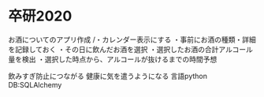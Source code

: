 # 卒研2020

お酒についてのアプリ作成
/・カレンダー表示にする
・事前にお酒の種類・詳細を記録しておく
・その日に飲んだお酒を選択
・選択したお酒の合計アルコール量を検出
・選択した時点から、アルコールが抜けるまでの時間予想

飲みすぎ防止につながる
健康に気を遣うようになる
言語python
DB:SQLAlchemy
